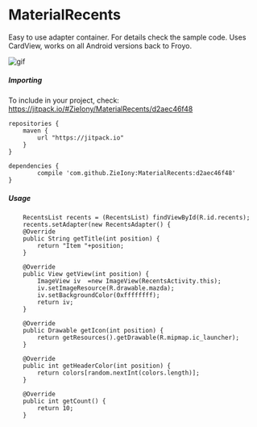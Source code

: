 # MaterialRecents

Easy to use adapter container. For details check the sample code. Uses CardView, works on all Android versions back to Froyo.

![gif](https://github.com/ZieIony/MaterialRecents/blob/master/images/recents.gif)

##### Importing

To include in your project, check: https://jitpack.io/#ZieIony/MaterialRecents/d2aec46f48

  	repositories {
	    maven {
	        url "https://jitpack.io"
	    }
	}
	
	dependencies {
	        compile 'com.github.ZieIony:MaterialRecents:d2aec46f48'
	}


##### Usage

        RecentsList recents = (RecentsList) findViewById(R.id.recents);
        recents.setAdapter(new RecentsAdapter() {
        @Override
        public String getTitle(int position) {
            return "Item "+position;
        }
    
        @Override
        public View getView(int position) {
            ImageView iv  =new ImageView(RecentsActivity.this);
            iv.setImageResource(R.drawable.mazda);
            iv.setBackgroundColor(0xffffffff);
            return iv;
        }
    
        @Override
        public Drawable getIcon(int position) {
            return getResources().getDrawable(R.mipmap.ic_launcher);
        }
    
        @Override
        public int getHeaderColor(int position) {
            return colors[random.nextInt(colors.length)];
        }
    
        @Override
        public int getCount() {
            return 10;
        }
